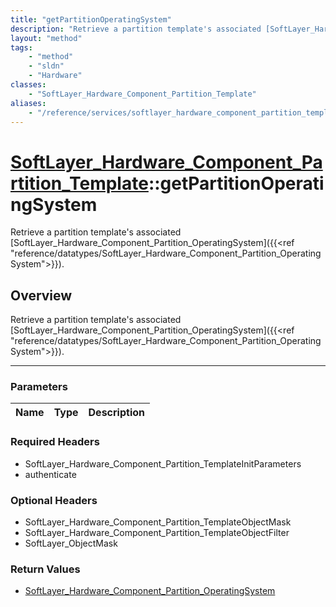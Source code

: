 ```yaml
---
title: "getPartitionOperatingSystem"
description: "Retrieve a partition template's associated [SoftLayer_Hardware_Component_Partition_OperatingSystem]({{<ref 'reference/da... "
layout: "method"
tags:
    - "method"
    - "sldn"
    - "Hardware"
classes:
    - "SoftLayer_Hardware_Component_Partition_Template"
aliases:
    - "/reference/services/softlayer_hardware_component_partition_template/getPartitionOperatingSystem"
---
```

# [SoftLayer_Hardware_Component_Partition_Template](/reference/services/SoftLayer_Hardware_Component_Partition_Template)::getPartitionOperatingSystem


Retrieve a partition template's associated [SoftLayer_Hardware_Component_Partition_OperatingSystem]({{<ref "reference/datatypes/SoftLayer_Hardware_Component_Partition_OperatingSystem">}}).


## Overview 
Retrieve a partition template's associated [SoftLayer_Hardware_Component_Partition_OperatingSystem]({{<ref "reference/datatypes/SoftLayer_Hardware_Component_Partition_OperatingSystem">}}).

-----

### Parameters 
|Name | Type | Description |
| --- | --- | --- |


### Required Headers
* SoftLayer_Hardware_Component_Partition_TemplateInitParameters
* authenticate


### Optional Headers
* SoftLayer_Hardware_Component_Partition_TemplateObjectMask
* SoftLayer_Hardware_Component_Partition_TemplateObjectFilter
* SoftLayer_ObjectMask

### Return Values
* <a href='/reference/datatypes/SoftLayer_Hardware_Component_Partition_OperatingSystem'>SoftLayer_Hardware_Component_Partition_OperatingSystem </a>




